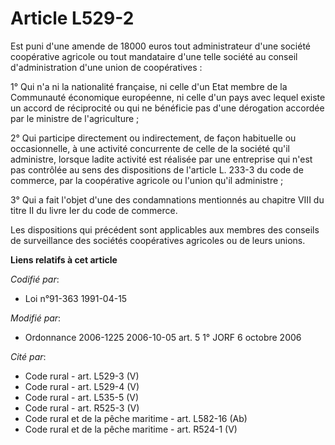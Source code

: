 # Article L529-2

Est puni d'une amende de 18000 euros tout administrateur d'une société coopérative agricole ou tout mandataire d'une telle
société au conseil d'administration d'une union de coopératives :

1° Qui n'a ni la nationalité française, ni celle d'un Etat membre de la Communauté économique européenne, ni celle d'un pays
avec lequel existe un accord de réciprocité ou qui ne bénéficie pas d'une dérogation accordée par le ministre de
l'agriculture ;

2° Qui participe directement ou indirectement, de façon habituelle ou occasionnelle, à une activité concurrente de celle de
la société qu'il administre, lorsque ladite activité est réalisée par une entreprise qui n'est pas contrôlée au sens des
dispositions de l'article L. 233-3 du code de commerce, par la coopérative agricole ou l'union qu'il administre ;

3° Qui a fait l'objet d'une des condamnations mentionnés au chapitre VIII du titre II du livre Ier du code de commerce.

Les dispositions qui précédent sont applicables aux membres des conseils de surveillance des sociétés coopératives agricoles
ou de leurs unions.

**Liens relatifs à cet article**

_Codifié par_:

  - Loi n°91-363 1991-04-15

_Modifié par_:

  - Ordonnance 2006-1225 2006-10-05 art. 5 1° JORF 6 octobre 2006

_Cité par_:

  - Code rural - art. L529-3 (V)
  - Code rural - art. L529-4 (V)
  - Code rural - art. L535-5 (V)
  - Code rural - art. R525-3 (V)
  - Code rural et de la pêche maritime - art. L582-16 (Ab)
  - Code rural et de la pêche maritime - art. R524-1 (V)
